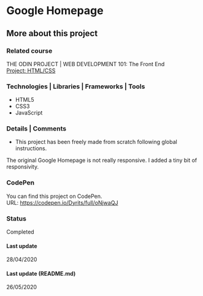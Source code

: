 # Google Homepage

## More about this project

### Related course
THE ODIN PROJECT | WEB DEVELOPMENT 101: The Front End  
[Project: HTML/CSS](https://www.theodinproject.com/courses/web-development-101/lessons/html-css)

### Technologies | Libraries | Frameworks | Tools  
- HTML5
- CSS3
- JavaScript

### Details | Comments
- This project has been freely made from scratch following global instructions.  

The original Google Homepage is not really responsive. I added a tiny bit of responsivity.

### CodePen
You can find this project on CodePen.  
URL: https://codepen.io/Dyrits/full/oNjwaQJ

### Status
Completed

#### Last update
28/04/2020

#### Last update (README.md)
26/05/2020